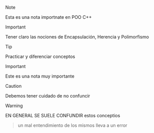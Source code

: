 >[!NOTE]
>Esta es una nota importnate en POO C++

>[!IMPORTANT]
>Tener claro las nociones de Encapsulación, Herencia y Polimorfismo

>[!TIP]
>Practicar y diferenciar conceptos


>[!IMPORTANT]
>Este es una nota muy importante
>

>[!CAUTION]
>Debemos tener cuidado de no confuncir
>
>

>[!WARNING]
EN GENERAL SE SUELE CONFUNDIR estos conceptios
>un mal entendimiento de los mismos lleva a
>un error

